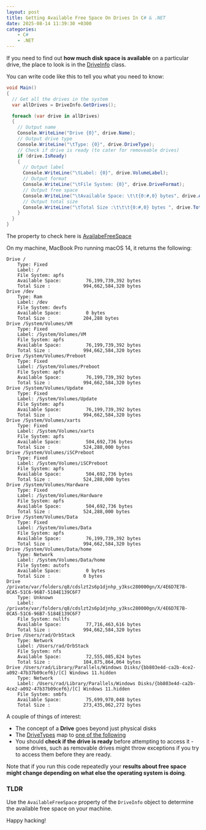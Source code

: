 ```yaml
---
layout: post
title: Getting Available Free Space On Drives In C# & .NET
date: 2025-08-14 11:39:30 +0300
categories:
    - C#
    - .NET
---
```


If you need to find out **how much disk space is available** on a particular drive, the place to look is in the [DriveInfo](https://learn.microsoft.com/en-us/dotnet/api/system.io.driveinfo?view=net-9.0) class.

You can write code like this to tell you what you need to know:

```c#
void Main()
{
  // Get all the drives in the system
  var allDrives = DriveInfo.GetDrives();

  foreach (var drive in allDrives)
  {
    // Output name
    Console.WriteLine("Drive {0}", drive.Name);
    // Output drive type
    Console.WriteLine("\tType: {0}", drive.DriveType);
    // Check if drive is ready (to cater for removeable drives)
    if (drive.IsReady)
    {
      // Output label
      Console.WriteLine("\tLabel: {0}", drive.VolumeLabel);
      // Output format
      Console.WriteLine("\tFile System: {0}", drive.DriveFormat);
      // Output free space
      Console.WriteLine("\tAvailable Space: \t\t{0:#,0} bytes", drive.AvailableFreeSpace);
      // Output total size
      Console.WriteLine("\tTotal Size :\t\t\t{0:#,0} bytes ", drive.TotalSize);
    }
  }
}
```

The property to check here is [AvailabeFreeSpace](https://learn.microsoft.com/en-us/dotnet/api/system.io.driveinfo.availablefreespace?view=net-9.0)

On my machine, MacBook Pro running macOS 14, it returns the following:

```plaintext
Drive /
    Type: Fixed
    Label: /
    File System: apfs
    Available Space:         76,199,739,392 bytes
    Total Size :            994,662,584,320 bytes 
Drive /dev
    Type: Ram
    Label: /dev
    File System: devfs
    Available Space:         0 bytes
    Total Size :            204,288 bytes 
Drive /System/Volumes/VM
    Type: Fixed
    Label: /System/Volumes/VM
    File System: apfs
    Available Space:         76,199,739,392 bytes
    Total Size :            994,662,584,320 bytes 
Drive /System/Volumes/Preboot
    Type: Fixed
    Label: /System/Volumes/Preboot
    File System: apfs
    Available Space:         76,199,739,392 bytes
    Total Size :            994,662,584,320 bytes 
Drive /System/Volumes/Update
    Type: Fixed
    Label: /System/Volumes/Update
    File System: apfs
    Available Space:         76,199,739,392 bytes
    Total Size :            994,662,584,320 bytes 
Drive /System/Volumes/xarts
    Type: Fixed
    Label: /System/Volumes/xarts
    File System: apfs
    Available Space:         504,692,736 bytes
    Total Size :            524,288,000 bytes 
Drive /System/Volumes/iSCPreboot
    Type: Fixed
    Label: /System/Volumes/iSCPreboot
    File System: apfs
    Available Space:         504,692,736 bytes
    Total Size :            524,288,000 bytes 
Drive /System/Volumes/Hardware
    Type: Fixed
    Label: /System/Volumes/Hardware
    File System: apfs
    Available Space:         504,692,736 bytes
    Total Size :            524,288,000 bytes 
Drive /System/Volumes/Data
    Type: Fixed
    Label: /System/Volumes/Data
    File System: apfs
    Available Space:         76,199,739,392 bytes
    Total Size :            994,662,584,320 bytes 
Drive /System/Volumes/Data/home
    Type: Network
    Label: /System/Volumes/Data/home
    File System: autofs
    Available Space:         0 bytes
    Total Size :            0 bytes 
Drive /private/var/folders/q8/cdslzt2s6p1djnhp_y3ksc280000gn/X/4E6D7E7B-0CA5-51C6-96B7-5184E139C6F7
    Type: Unknown
    Label: /private/var/folders/q8/cdslzt2s6p1djnhp_y3ksc280000gn/X/4E6D7E7B-0CA5-51C6-96B7-5184E139C6F7
    File System: nullfs
    Available Space:         77,716,463,616 bytes
    Total Size :            994,662,584,320 bytes 
Drive /Users/rad/OrbStack
    Type: Network
    Label: /Users/rad/OrbStack
    File System: nfs
    Available Space:         72,555,085,824 bytes
    Total Size :            104,875,864,064 bytes 
Drive /Users/rad/Library/Parallels/Windows Disks/{bb803e4d-ca2b-4ce2-a092-47b37b09cef6}/[C] Windows 11.hidden
    Type: Network
    Label: /Users/rad/Library/Parallels/Windows Disks/{bb803e4d-ca2b-4ce2-a092-47b37b09cef6}/[C] Windows 11.hidden
    File System: smbfs
    Available Space:         75,699,970,048 bytes
    Total Size :            273,435,062,272 bytes 
```

A couple of things of interest:

- The concept of a **Drive** goes beyond just physical disks
- The [DriveTypes](https://learn.microsoft.com/en-us/dotnet/api/system.io.driveinfo.drivetype?view=net-9.0) map to [one of the following](https://learn.microsoft.com/en-us/dotnet/api/system.io.drivetype?view=net-9.0)
- You should **check if the drive is ready** before attempting to access it - some drives, such as removable drives might throw exceptions if you try to access them before they are ready.

Note that if you run this code repeatedly your **results about free space might change depending on what else the operating system is doing**.

### TLDR

Use the `AvailableFreeSpace` property of the `DriveInfo` object to determine the available free space on your machine.

Happy hacking!
